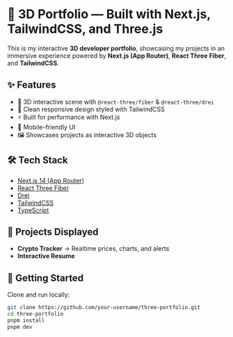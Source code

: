 # 🚀 3D Portfolio — Built with Next.js, TailwindCSS, and Three.js

This is my interactive **3D developer portfolio**, showcasing my projects in an immersive experience powered by **Next.js (App Router)**, **React Three Fiber**, and **TailwindCSS**.

## ✨ Features
- 🌌 3D interactive scene with `@react-three/fiber` & `@react-three/drei`
- 🎨 Clean responsive design styled with TailwindCSS
- ⚡ Built for performance with Next.js
- 📱 Mobile-friendly UI
- 🖼️ Showcases projects as interactive 3D objects

## 🛠️ Tech Stack
- [Next.js 14 (App Router)](https://nextjs.org)
- [React Three Fiber](https://docs.pmnd.rs/react-three-fiber/getting-started/introduction)
- [Drei](https://github.com/pmndrs/drei)
- [TailwindCSS](https://tailwindcss.com)
- [TypeScript](https://www.typescriptlang.org)

## 📂 Projects Displayed
- **Crypto Tracker** → Realtime prices, charts, and alerts
- **Interactive Resume** 

## 🚀 Getting Started

Clone and run locally:
```bash
git clone https://github.com/your-username/three-portfolio.git
cd three-portfolio
pnpm install
pnpm dev
